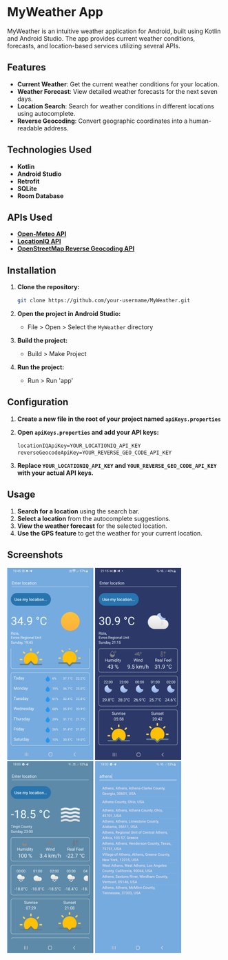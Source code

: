 # MyWeather App

MyWeather is an intuitive weather application for Android, built using Kotlin and Android Studio. The app provides current weather conditions, forecasts, and location-based services utilizing several APIs.

## Features

- **Current Weather**: Get the current weather conditions for your location.
- **Weather Forecast**: View detailed weather forecasts for the next seven days.
- **Location Search**: Search for weather conditions in different locations using autocomplete.
- **Reverse Geocoding**: Convert geographic coordinates into a human-readable address.

## Technologies Used

- **Kotlin**
- **Android Studio**
- **Retrofit**
- **SQLite**
- **Room Database**

## APIs Used

- **[Open-Meteo API](https://open-meteo.com/)**
- **[LocationIQ API](https://docs.locationiq.com/docs/autocomplete)**
- **[OpenStreetMap Reverse Geocoding API](https://geocode.maps.co/)**

## Installation

1. **Clone the repository:**
    ```sh
    git clone https://github.com/your-username/MyWeather.git
    ```

2. **Open the project in Android Studio:**
    - File > Open > Select the `MyWeather` directory

3. **Build the project:**
    - Build > Make Project

4. **Run the project:**
    - Run > Run 'app'

## Configuration

1. **Create a new file in the root of your project named `apiKeys.properties`**

2. **Open `apiKeys.properties` and add your API keys:**
    ```properties
    locationIQApiKey=YOUR_LOCATIONIQ_API_KEY
    reverseGeocodeApiKey=YOUR_REVERSE_GEO_CODE_API_KEY
    ```

3. **Replace `YOUR_LOCATIONIQ_API_KEY` and `YOUR_REVERSE_GEO_CODE_API_KEY` with your actual API keys.**

## Usage

1. **Search for a location** using the search bar.
2. **Select a location** from the autocomplete suggestions.
3. **View the weather forecast** for the selected location.
4. **Use the GPS feature** to get the weather for your current location.


## Screenshots

<p>
<img src="Screenshot_20240721_194528_MyWeather.jpg" alt="screenshot" width="200"/>
<img src="Screenshot_20240721_211509_MyWeather.jpg" alt="screenshot" width="200"/>
<img src="Screenshot_20240721_180010_MyWeather.jpg" alt="screenshot" width="200"/>
<img src="Screenshot_20240721_180210_MyWeather.jpg" alt="screenshot" width="200"/>
</p>
